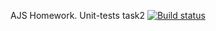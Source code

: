 AJS Homework. Unit-tests task2 [![Build status](https://ci.appveyor.com/api/projects/status/gd1u6yruuwbvlfsc?svg=true)](https://ci.appveyor.com/project/Suhogruzz/ajstestsfunctions)
